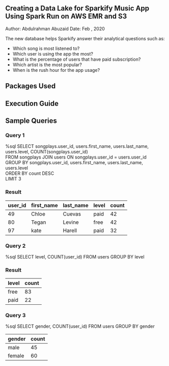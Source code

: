 ## Creating a Data Lake for Sparkify Music App Using Spark Run on AWS EMR and S3 
Author: Abdulrahman Abuzaid
Date: Feb , 2020


The new database helps Sparkify answer their analytical questions such as:
 - Which song is most listened to?
 - Which user is using the app the most?
 - What is the percentage of users that have paid subscription?
 - Which artist is the most popular?
 - When is the rush hour for the app usage?
 



## Packages Used

 
## Execution Guide


## Sample Queries
### Query 1
%sql SELECT songplays.user_id, users.first_name, users.last_name, users.level, COUNT(songplays.user_id)  \
FROM songplays JOIN users ON songplays.user_id = users.user_id \
GROUP BY songplays.user_id, users.first_name, users.last_name, users.level \
ORDER BY count DESC \
LIMIT 3

### Result

| user_id | first_name | last_name  |  level |  count |
|---------|------------|------------|--------|--------|
| 49      | Chloe      |   Cuevas   |  paid  |  42    |
| 80      | Tegan      |   Levine   |  free  |  42    |
| 97      | kate       |   Harell   |  paid  |  32    |

### Query 2

%sql SELECT level, COUNT(user_id) FROM users GROUP BY level

### Result

| level | count |
|-------|-------|
| free  |  83   |
| paid  |  22   |

### Query 3

%sql SELECT gender, COUNT(user_id) FROM users GROUP BY gender

| gender | count |
|--------|-------|
| male   |  45   |
| female |  60   |
